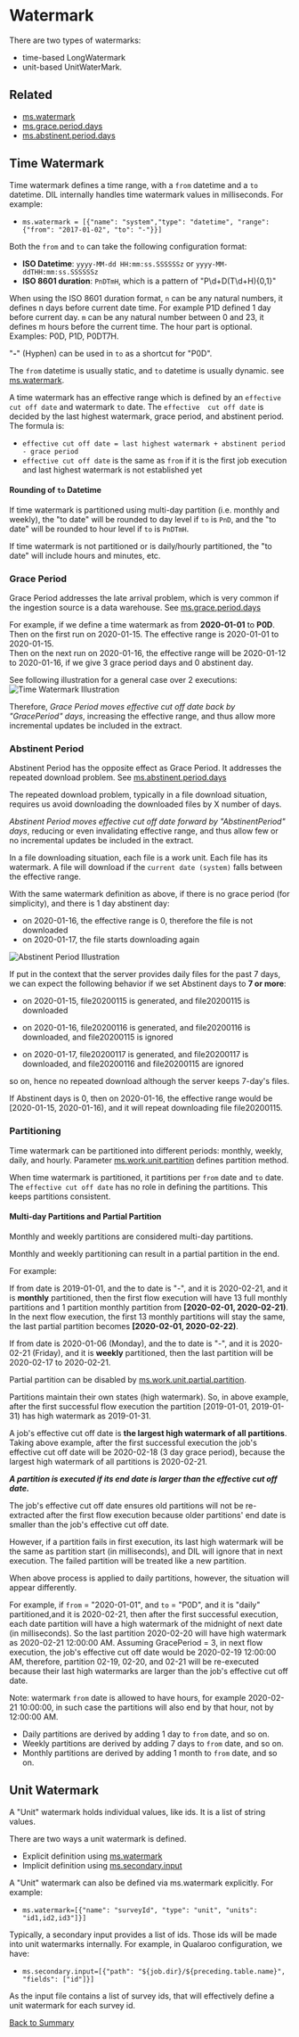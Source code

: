 # Watermark

There are two types of watermarks:

- time-based LongWatermark
- unit-based UnitWaterMark. 

## Related
- [ms.watermark](https://github.com/linkedin/data-integration-library/blob/master/docs/parameters/ms.watermark.md)
- [ms.grace.period.days](https://github.com/linkedin/data-integration-library/blob/master/docs/parameters/ms.grace.period.days.md)
- [ms.abstinent.period.days](https://github.com/linkedin/data-integration-library/blob/master/docs/parameters/ms.abstinent.period.days.md)

## Time Watermark

Time watermark defines a time range, with a `from` datetime and a 
`to` datetime. DIL internally handles time watermark values in milliseconds.
For example: 
- `ms.watermark = [{"name": "system","type": "datetime", "range": {"from": "2017-01-02", "to": "-"}}]`

Both the `from` and `to` can take the following configuration format:
- **ISO Datetime**: `yyyy-MM-dd HH:mm:ss.SSSSSSz` or `yyyy-MM-ddTHH:mm:ss.SSSSSSz`
- **ISO 8601 duration**: `PnDTmH`, which is a pattern of "P\\d+D(T\\d+H){0,1}"

When using the ISO 8601 duration format, `n` can be any natural numbers, 
it defines n days before current date time. For example P1D defined 1 day 
before current day. `m` can be any natural number between 0 and 23, 
it defines m hours before the current time. The hour part is optional.
Examples: P0D, P1D, P0DT7H. 

"**-**" (Hyphen) can be used in `to` as a shortcut for "P0D".

The `from` datetime is usually static, and `to` datetime is usually dynamic. 
see [ms.watermark](https://github.com/linkedin/data-integration-library/blob/master/docs/parameters/ms.watermark.md). 

A time watermark has an effective range which is defined by an 
`effective cut off date` and watermark `to` date. The `effective 
cut off date` is decided by the last highest watermark, grace period, 
and abstinent period. The formula is:

- `effective cut off date = last highest watermark + abstinent period - grace period`
- `effective cut off date` is the same as `from` if it is the first job execution and last
highest watermark is not established yet

#### Rounding of `to` Datetime

If time watermark is partitioned using multi-day partition (i.e. monthly and weekly), 
the "to date" will be rounded to day level if `to` is `PnD`, and the "to date" will be 
rounded to hour level if `to` is `PnDTmH`.
 
If time watermark is not partitioned or is daily/hourly partitioned, 
the "to date" will include hours and minutes, etc.

### Grace Period

Grace Period addresses the late arrival problem, which is 
very common if the ingestion source is a data warehouse.
See [ms.grace.period.days](https://github.com/linkedin/data-integration-library/blob/master/docs/parameters/ms.grace.period.days.md) 

For example, if we define a time watermark as from **2020-01-01** to **P0D**. Then 
on the first run on 2020-01-15. The effective range is 2020-01-01 to 2020-01-15.  
Then on the next run on 2020-01-16, the effective range will be 2020-01-12 to 
2020-01-16, if we give 3 grace period days and 0 abstinent day. 

See following illustration for a general case over 2 executions:
![Time Watermark Illustration](../images/effective-range.png)

Therefore, _Grace Period moves effective cut off date back by "GracePeriod" days_, 
increasing the effective range, and thus allow more incremental updates 
be included in the extract.

### Abstinent Period

Abstinent Period has the opposite effect as Grace Period. It addresses the 
repeated download problem. 
See [ms.abstinent.period.days](https://github.com/linkedin/data-integration-library/blob/master/docs/parameters/ms.abstinent.period.days.md)

The repeated download problem, typically in a file download situation, requires
us avoid downloading the downloaded files by X number of days. 

_Abstinent Period moves effective cut off date forward by "AbstinentPeriod" days_, 
reducing or even invalidating effective range, and thus allow few or 
no incremental updates be included in the extract. 

In a file downloading situation, each file is a work unit. Each file has its watermark.
A file will download if the `current date (system)` falls between the effective range. 
 
With the same watermark definition as above, if there is no grace period (for simplicity), 
and there is 1 day abstinent day: 
- on 2020-01-16, the effective range is 0, therefore the file is not downloaded
- on 2020-01-17, the file starts downloading again 

![Abstinent Period Illustration](../images/abstinent-period.png)

If put in the context that the server provides daily files for the past 7 days, 
we can expect the following behavior if we set Abstinent days to **7 or more**:

- on 2020-01-15, file20200115 is generated, and file20200115 is downloaded

- on 2020-01-16, file20200116 is generated, and file20200116 is downloaded, 
and file20200115 is ignored 

- on 2020-01-17, file20200117 is generated, and file20200117 is downloaded, 
and file20200116 and file20200115 are ignored 

so on, hence no repeated download although the server keeps 7-day's files.
 
If Abstinent days is 0, then on 2020-01-16, the effective range would be 
[2020-01-15, 2020-01-16), and it will repeat downloading file file20200115.

### Partitioning

Time watermark can be partitioned into different periods: monthly, weekly, 
daily, and hourly. Parameter [ms.work.unit.partition](https://github.com/linkedin/data-integration-library/blob/master/docs/parameters/ms.work.unit.partition.md)
defines partition method. 

When time watermark is partitioned, it partitions per `from` date and `to` date. 
The `effective cut off date` has no role in defining the partitions. 
This keeps partitions consistent.

#### Multi-day Partitions and Partial Partition 

Monthly and weekly partitions are considered multi-day partitions.
 
Monthly and weekly partitioning can result in a partial partition in the end.
 
For example:

If from date is 2019-01-01, and the to date is "-", and it is 2020-02-21, 
and it is **monthly** partitioned, then the first flow execution will 
have 13 full monthly partitions and 1 partition monthly partition 
from **[2020-02-01, 2020-02-21)**. In the next flow execution, the first 
13 monthly partitions will stay the same, the last partial partition 
becomes **[2020-02-01, 2020-02-22)**. 

If from date is 2020-01-06 (Monday), and the to date is "-", and 
it is 2020-02-21 (Friday), and it is **weekly** partitioned, 
then the last partition will be 2020-02-17 to 2020-02-21.

Partial partition can be disabled by [ms.work.unit.partial.partition](https://github.com/linkedin/data-integration-library/blob/master/docs/parameters/ms.work.unit.partial.partition.md). 

Partitions maintain their own states (high watermark). So, in above 
example, after the first successful flow execution the partition 
[2019-01-01, 2019-01-31) has high watermark as 2019-01-31.
 
A job's effective cut off date is **the largest high watermark of all partitions**. 
Taking above example, after the first successful execution the job's effective cut off date 
will be 2020-02-18 (3 day grace period), because the largest high 
watermark of all partitions is 2020-02-21. 

**_A partition is executed if its end date is larger than the effective cut off date._** 

The job's effective cut off date ensures old partitions will not be 
re-extracted after the first flow execution because older 
partitions' end date is smaller than the job's effective cut off date. 

However, if a partition fails in first execution, its last high watermark will be 
the same as partition start (in milliseconds), and DIL will ignore that in next 
execution. The failed partition will be treated like a new partition.  

When above process is applied to daily partitions, however, the situation 
will appear differently. 

For example, if `from` = "2020-01-01", and `to` = "P0D", 
and it is "daily" partitioned,and it is 2020-02-21, then after the first 
successful execution, each date partition will have a high watermark 
of the midnight of next date (in milliseconds). So the last partition 
2020-02-20 will have high watermark as 2020-02-21 12:00:00 AM. 
Assuming GracePeriod = 3, in next flow execution, 
the job's effective cut off date would be 2020-02-19 12:00:00 AM, 
therefore, partition 02-19, 02-20, and 02-21 will be re-executed 
because their last high watermarks are larger than the job's 
effective cut off date. 

Note: watermark `from` date is allowed to have hours, 
for example 2020-02-21 10:00:00, in such case the partitions 
will also end by that hour, not by 12:00:00 AM. 

- Daily partitions are derived by adding 1 day to `from` date, and so on. 
- Weekly partitions are derived by adding 7 days to `from` date, and so on.
- Monthly partitions are derived by adding 1 month to `from` date, and so on.

## Unit Watermark

A "Unit" watermark holds individual values, like ids. It is a list of string values.   

There are two ways a unit watermark is defined. 

- Explicit definition using [ms.watermark](https://github.com/linkedin/data-integration-library/blob/master/docs/parameters/ms.watermark.md)
- Implicit definition using [ms.secondary.input](https://github.com/linkedin/data-integration-library/blob/master/docs/parameters/ms.secondary.input.md)

A "Unit" watermark can also be defined via ms.watermark explicitly. For example:
- `ms.watermark=[{"name": "surveyId", "type": "unit", "units": "id1,id2,id3"]}]`

Typically, a secondary input provides a list of ids. Those ids will 
be made into unit watermarks internally. For example, in Qualaroo 
configuration, we have:
- `ms.secondary.input=[{"path": "${job.dir}/${preceding.table.name}", "fields": ["id"]}]`

As the input file contains a list of survey ids, that will 
effectively define a unit watermark for each survey id. 

[Back to Summary](summary.md)